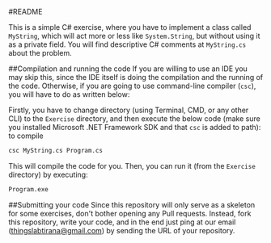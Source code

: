 #README

This is a simple C# exercise, where you have to implement a class called `MyString`, which will act more or less like `System.String`, but without using it as a private field. You will find descriptive C# comments at `MyString.cs` about the problem.

##Compilation and running the code
If you are willing to use an IDE you may skip this, since the IDE itself is doing the compilation and the running of the code. Otherwise, if you are going to use command-line compiler (`csc`), you will have to do as written below:

Firstly, you have to change directory (using Terminal, CMD, or any other CLI) to the `Exercise` directory, and then execute the below code (make sure you installed Microsoft .NET Framework SDK and that `csc` is added to path):
to compile
```bash
csc MyString.cs Program.cs
```

This will compile the code for you. Then, you can run it (from the `Exercise` directory) by executing:
```bash
Program.exe
```

##Submitting your code
Since this repository will only serve as a skeleton for some exercises, don't bother opening any Pull requests. Instead, fork this repository, write your code, and in the end just ping at our email (thingslabtirana@gmail.com) by sending the URL of your repository.